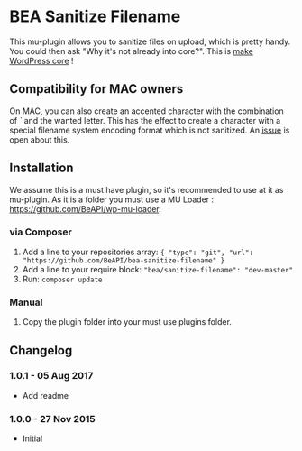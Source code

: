 # BEA Sanitize Filename

This mu-plugin allows you to sanitize files on upload, which is pretty handy.
You could then ask "Why it's not already into core?". This is [make WordPress core](https://core.trac.wordpress.org/ticket/22363) !

## Compatibility for MAC owners

On MAC, you can also create an accented character with the combination of *`* and the wanted letter. This has the effect to create a character with a special filename system encoding format which is not sanitized.
An [issue](https://github.com/BeAPI/bea-sanitize-filename/issues/1) is open about this.

## Installation

We assume this is a must have plugin, so it's recommended to use at it as mu-plugin. As it is a folder you must use a MU Loader : https://github.com/BeAPI/wp-mu-loader.

### via Composer

1. Add a line to your repositories array: `{ "type": "git", "url": "https://github.com/BeAPI/bea-sanitize-filename" }`
2. Add a line to your require block: `"bea/sanitize-filename": "dev-master"`
3. Run: `composer update`

### Manual

1. Copy the plugin folder into your must use plugins folder.

## Changelog

### 1.0.1 - 05 Aug 2017
* Add readme

### 1.0.0 - 27 Nov 2015
* Initial